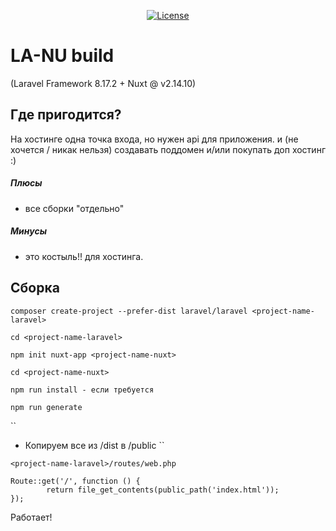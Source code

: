 <p align="center">
<a href="https://packagist.org/packages/laravel/framework"><img src="https://img.shields.io/packagist/l/laravel/framework" alt="License"></a>
</p>

# LA-NU build 
(Laravel Framework 8.17.2 + Nuxt @ v2.14.10)

## Где пригодится?
На хостинге одна точка входа, 
но нужен api для приложения. и (не хочется / никак нельзя) 
создавать поддомен и/или покупать доп хостинг :)

##### Плюсы 
 - все сборки "отдельно" 
 
##### Минусы
 - это костыль!! для хостинга.

## Сборка

``
composer create-project --prefer-dist laravel/laravel <project-name-laravel>
``

``
cd <project-name-laravel>
``

``
npm init nuxt-app <project-name-nuxt>
``

``
cd <project-name-nuxt>
``

``
npm run install - если требуется
``

``
npm run generate
``

``
- Копируем все из <project-name-nuxt>/dist в <project-name-laravel>/public
``

```
<project-name-laravel>/routes/web.php

Route::get('/', function () {
        return file_get_contents(public_path('index.html'));
});

```

Работает!
